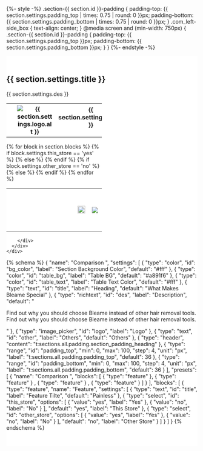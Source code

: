 {%- style -%}
  .section-{{ section.id }}-padding {
    padding-top: {{ section.settings.padding_top | times: 0.75 | round: 0 }}px;
    padding-bottom: {{ section.settings.padding_bottom | times: 0.75 | round: 0 }}px;
  }
.com_left-side_box {
	text-align: center;
}
  @media screen and (min-width: 750px) {
    .section-{{ section.id }}-padding {
      padding-top: {{ section.settings.padding_top }}px;
      padding-bottom: {{ section.settings.padding_bottom }}px;
    }
  }
{%- endstyle -%}

<div style="background-color: {{ section.settings.bg_color }};" class="comparison-section pro_compare sale_compare_section">
  <div class="page-width section-{{ section.id }}-padding isolate">
    <div class="compare-box">
      <div class="com_left-side">
        <div class="com_left-side_box">
          <h2 class="com_heading">{{ section.settings.title }}</h2>
          <div class="com_text">
            {{ section.settings.des }}
          </div>
        </div>
      </div>
      <div class="table_content">
        <div class="top_table_content">
          <table>
            <tbody> 
              <tr>
                <th class="left_top_content">&nbsp;</th>
                <th class="forchics tabletile border-leftradius border-rightradius right_content">
                  <div class="forchicsimage table_right_content">
                    <img loading="lazy" src="{{ section.settings.logo | img_url: '200x' }}" alt="{{ section.settings.logo.alt }}">
                  </div>
                </th>
                <th class="text-center">
                  <p class="bigtext">{{ section.settings.other }}</p>
                </th>
              </tr>
            </tbody>
          </table>
        </div>
        <div class="com_right-side">
          <table>
            <tbody>
              {% for block in section.blocks %}
              <tr class="tablelooprow">
                <td style="color: {{ section.settings.table_text }};" class="tabletile">{{ block.settings.title }}</td>
                {% if block.settings.this_store == 'yes' %}
                   <td class="forchics"><img src="https://cdn.accentuate.io/7105770193071/21145836322991/check_1check-v1642658295149.png?33x27"></td>
                {% else %}
                   <td class="tabletile other_content"><img src="https://cdn.accentuate.io/7105770193071/21145836388527/cross-v1642658299531.svg?30x30"></td>
                {% endif %}
                {% if block.settings.other_store == 'no' %}
                    <td class="tabletile other_content"><img src="https://cdn.accentuate.io/7105770193071/21145836388527/cross-v1642658299531.svg?30x30"></td>
                {% else %}
                   <td class="forchics"><img src="https://cdn.accentuate.io/7105770193071/21145836322991/check_1check-v1642658295149.png?33x27"></td>
                {% endif %}
              </tr>
              {% endfor %}
            </tbody>
          </table>
  
        </div>
      </div>
    </div>
  </div>
</div>
<style>
    .sale_compare_section {
    background-color: #fff;
    position: relative;
    width: 100%;
    z-index: 1;
    overflow: hidden;
}                                                                                             
    .sale_compare_section:before {
    content: "";
    position: absolute!important;
    left: 0;
    right: 0;
    min-height: 200px;
    overflow: hidden;
    z-index: -1;
    bottom: 0;
} 
    .compare-box {
    display: flex;
    flex-wrap: wrap;
    align-items: center;
    padding: 20px 0 40px;
} 

.com_left-side h2.com_heading {
	font-size: 45px;
	line-height: 50px;
	text-transform: initial;
	letter-spacing: 0;
	max-width: 90%;
	width: 100%;
	margin: auto auto 15px;
	text-align: center;
	color: #2e2a39;
	font-weight: 700;
}
  
/*     .table_content {
    width: 50%;
}   */
/* .pro_compare .com_left-side_box {
    max-width: 750px;
    width: 100%;
    margin: 0 auto;
}
.pro_compare .com_left-side{
  width:100%;
} */
.forchicsimage.table_right_content img{
 margin: 0 auto;
}
    .top_table_content {
    width: 100%;
}  
    .compare-box .com_right-side {
    width: 100%;
    padding-left: 20px;
}  
    .com_right-side table {
    margin-bottom: 0; 
    background-color: #fff;
    border-radius: 20px;
    box-shadow: 0 19px 18px 11px #e3e8ec73;
    overflow: hidden;
}  
    .pro_compare .compare-box tr.tablelooprow {
    background-color: #000;
    color: #fff;
    border: 1px solid rgba(246,246,244,.44);
    border-radius: 3px 0 0;
}  
    .pro_compare td.tabletile {
    background-color: {{ section.settings.table_bg }};
}  
    .sale_compare_section .tablelooprow td.forchics {
    background: #fff; 
      color: #000;
    text-align: center;
} 
    .pro_compare td.forchics {
    width: 25%;
} 
    .sale_compare_section .compare-box td.forchics img {
    width: 20px;
    height: 20px;
    object-fit: cover; 
    margin: 0 auto; 
}                                                                                      
    .compare-box .tablelooprow td {
    border: none;
}  
    .sale_compare_section td.tabletile.other_content {
    background-color: #fff;
    width: 25%;
} 
    .pro_compare td.tabletile {
    text-align: center;
    font-size: 18px;
    line-height: 28px;
    padding: 15px 10px;
    color: #fff;
    font-weight: 600;
}  
    .compare-box .tablelooprow td {
    border: none;
}  
    .sale_compare_section td.tabletile.other_content img {
    width: 20px;
    height: 20px;
    object-fit: cover; 
    margin: 0 auto;
}  
  .pro_compare .compare-box tr.tablelooprow {
    background-color: #000;
    color: #fff;
    border: 1px solid rgba(246,246,244,.44);
    border-radius: 3px 0 0;
}  
    .top_table_content th.left_top_content {
    width: 50%;
} 
    .top_table_content th.forchics.tabletile.border-leftradius.border-rightradius.right_content {
    width: 25%!important;
}  
    .pro_compare .forchicsimage {
    margin-top: 0;
} 

    .pro_compare .forchicsimage {
    margin-top: 0;
}  
    .sale_compare_section .compare-box th p {
    color: #000;
    margin-bottom: 10px;
    font-size: 18px;
    line-height: 21px;
    font-weight: 600;
}  
    .sale_compare_section table {
    border-collapse: collapse;
    border-spacing: 0;
    margin-bottom: 0;
}  
    .top_table_content {
    width: 100%;
} 
  table {
      width: 100%;
      border-collapse: collapse;
   } 
    .compare_section td, th {
    border: none !important;
}  
    .questions {
    background-color: #fafafa;
    padding-top: 10px;
    padding-bottom: 10px;
} 

.com_left-side {
  width: 50%;
}
.table_content {
  width: 50%;
}
.top_table_content .bigtext {
	margin-top: 0;
}
.forchicsimage img {
	max-width: 93px;
}
  .top_table_content > table {
	box-shadow: none !important;
}
  @media only screen and (max-width:925px) {
.com_left-side {
  width: 100%;
}
.table_content {
  width: 100%;
}

  }
  
</style>
{% schema %}
  {
    "name": "Comparison ",
    "settings": [
       {
          "type": "color",
          "id": "bg_color",
          "label": "Section Background Color",
           "default": "#fff"
      },
       {
          "type": "color",
          "id": "table_bg",
          "label": "Table BG",
           "default": "#a891f6"
      },
             {
          "type": "color",
          "id": "table_text",
          "label": "Table Text Color",
           "default": "#fff"
      },
      {
        "type": "text",
        "id": "title", 
        "label": "Heading",
        "default": "What Makes Bleame Special"
      },
       {
        "type": "richtext",
        "id": "des", 
        "label": "Description",
        "default": "<p> Find out why you should choose Bleame instead of other hair removal tools. Find out why you should choose Bleame instead of other hair removal tools.</p>"
      },
      {
        "type": "image_picker",
        "id": "logo", 
        "label": "Logo"
      },
        {
        "type": "text",
        "id": "other", 
        "label": "Others",
        "default": "Others"
      },
      {
      "type": "header",
      "content": "t:sections.all.padding.section_padding_heading"
    },
    {
      "type": "range",
      "id": "padding_top",
      "min": 0,
      "max": 100,
      "step": 4,
      "unit": "px",
      "label": "t:sections.all.padding.padding_top",
      "default": 36
    },
    {
      "type": "range",
      "id": "padding_bottom",
      "min": 0,
      "max": 100,
      "step": 4,
      "unit": "px",
      "label": "t:sections.all.padding.padding_bottom",
      "default": 36
    }
    ],
 "presets": [
    {
      "name": "Comparison ",
      "blocks": [
        {
          "type": "feature"
        },
         {
          "type": "feature"
        }
        ,
         {
          "type": "feature"
        }
        ,
         {
          "type": "feature"
        }
      ]
    }
  ],
  "blocks": [
    {
      "type": "feature",
      "name": "Feature",
      "settings": [
        {
         "type": "text",
          "id": "title",
          "label": "Feature Tilte",
          "default": "Painless"
        },
     {
      "type": "select",
      "id": "this_store",
      "options": [
        {
          "value": "yes",
          "label": "Yes"
        },
        {
          "value": "no",
          "label": "No"
        }
      ],
      "default": "yes",
      "label": "This Store"
    },
            {
      "type": "select",
      "id": "other_store",
      "options": [
        {
          "value": "yes",
          "label": "Yes"
        },
        {
          "value": "no",
          "label": "No"
        }
      ],
      "default": "no",
      "label": "Other Store"
    }
      ]
    }
  ]
  }
{% endschema %}
